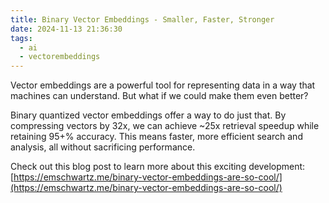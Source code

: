 ```yaml
---
title: Binary Vector Embeddings - Smaller, Faster, Stronger
date: 2024-11-13 21:36:30
tags:
  - ai
  - vectorembeddings
---
```


Vector embeddings are a powerful tool for representing data in a way that machines can understand. But what if we could make them even better?

Binary quantized vector embeddings offer a way to do just that. By compressing vectors by 32x, we can achieve ~25x retrieval speedup while retaining 95+% accuracy. This means faster, more efficient search and analysis, all without sacrificing performance.

Check out this blog post to learn more about this exciting development: [https://emschwartz.me/binary-vector-embeddings-are-so-cool/](https://emschwartz.me/binary-vector-embeddings-are-so-cool/)
